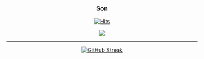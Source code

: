 <div align="center">

 ### Son

 <a href="https://github.com/sjh9391985">[![Hits](https://hits.seeyoufarm.com/api/count/incr/badge.svg?url=https%3A%2F%2Fgithub.com%2FUbinquitous%2Fhit-counter&count_bg=%23000000&title_bg=%23000000&icon=github.svg&icon_color=%23E7E7E7&title=Github&edge_flat=false)](https://hits.seeyoufarm.com)</a>

 <div>
  <img src="https://github-profile-summary-cards.vercel.app/api/cards/profile-details?username=sjh9391985&theme=vue"/>
</div>
</div>

--- 

<p align = "center">
  <a href="https://git.io/streak-stats"><img src="https://github-readme-streak-stats.herokuapp.com?user=sjh9391985&theme=github-dark&hide_border=true" alt="GitHub Streak" /></a>
</p>
